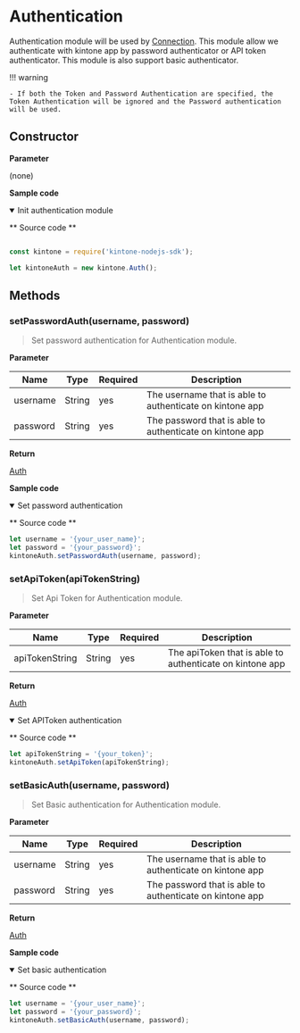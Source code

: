 # Authentication

Authentication module will be used by [Connection](./connection).
This module allow we authenticate with kintone app by password authenticator or API token authenticator. This module is also support basic authenticator.

!!! warning

    - If both the Token and Password Authentication are specified, the Token Authentication will be ignored and the Password authentication will be used.

## Constructor

**Parameter**

(none)

**Sample code**

<details class="tab-container" open>
<Summary>Init authentication module</Summary>

** Source code **

```javascript

const kintone = require('kintone-nodejs-sdk');

let kintoneAuth = new kintone.Auth();
```

</details>

## Methods

### setPasswordAuth(username, password)

> Set password authentication for Authentication module.

**Parameter**

| Name| Type| Required| Description |
| --- | --- | --- | --- |
| username | String | yes | The username that is able to authenticate on kintone app
| password | String | yes | The password that is able to authenticate on kintone app

**Return**

[Auth](./authentication)

**Sample code**

<details class="tab-container" open>
<Summary>Set password authentication</Summary>

** Source code **

```javascript
let username = '{your_user_name}';
let password = '{your_password}';
kintoneAuth.setPasswordAuth(username, password);
```

</details>

### setApiToken(apiTokenString)

> Set Api Token for Authentication module.

**Parameter**

| Name| Type| Required| Description |
| --- | --- | --- | --- |
| apiTokenString | String | yes | The apiToken that is able to authenticate on kintone app

**Return**

[Auth](./authentication)


<details class="tab-container" open>
<Summary>Set APIToken authentication</Summary>

** Source code **

```javascript
let apiTokenString = '{your_token}';
kintoneAuth.setApiToken(apiTokenString);
```

</details>

### setBasicAuth(username, password)

> Set Basic authentication for Authentication module.

**Parameter**

| Name| Type| Required| Description |
| --- | --- | --- | --- |
| username | String | yes | The username that is able to authenticate on kintone app
| password | String | yes | The password that is able to authenticate on kintone app

**Return**

[Auth](./authentication)

**Sample code**

<details class="tab-container" open>
<Summary>Set basic authentication</Summary>

** Source code **

```javascript
let username = '{your_user_name}';
let password = '{your_password}';
kintoneAuth.setBasicAuth(username, password);
```

</details>
